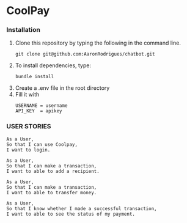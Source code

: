 # CoolPay

### Installation

1. Clone this repository by typing the following in the command line.
   ```
   git clone git@github.com:AaronRodrigues/chatbot.git
   ```
2. To install dependencies, type:
   ```
   bundle install
   ```
3. Create a .env file in the root directory
4. Fill it with 
   ```
   USERNAME = username
   API_KEY  = apikey
   ```
### USER STORIES

```
As a User,
So that I can use Coolpay,
I want to login.

As a User,
So that I can make a transaction,
I want to able to add a recipient.

As a User,
So that I can make a transaction,
I want to able to transfer money.

As a User,
So that I know whether I made a successful transaction,
I want to able to see the status of my payment.
```